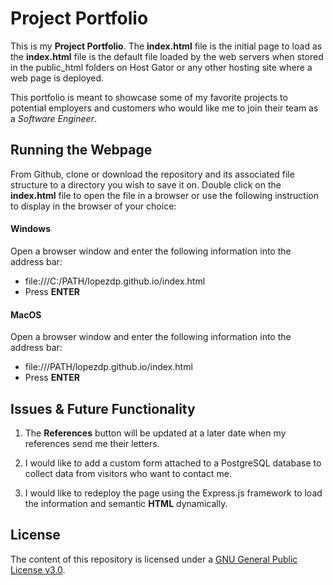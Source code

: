 
# Project Portfolio

This is my **Project Portfolio**. The **index.html** file is the initial page to load as the **index.html** file is the default file loaded by the web servers when stored in the public_html folders on Host Gator or any other hosting site where a web page is deployed.

This portfolio is meant to showcase some of my favorite projects to potential employers and customers who would like me to join their team as a *Software Engineer*.

## Running the Webpage

From Github, clone or download the repository and its associated file structure to a directory you wish to save it on. Double click on the **index.html** file to open the file in a browser or use the following instruction to display in the browser of your choice:

#### Windows

Open a browser window and enter the following information into the address bar:

* file:///C:/PATH/lopezdp.github.io/index.html
* Press **ENTER**

#### MacOS

Open a browser window and enter the following information into the address bar:

* file:///PATH/lopezdp.github.io/index.html
* Press **ENTER**

## Issues & Future Functionality

1. The **References** button will be updated at a later date when my references send me their letters.

2. I would like to add a custom form attached to a PostgreSQL database to collect data from visitors who want to contact me.

3. I would like to redeploy the page using the Express.js framework to load the information and semantic **HTML** dynamically.

## License

The content of this repository is licensed under a [GNU General Public License v3.0](https://choosealicense.com/licenses/gpl-3.0/).

